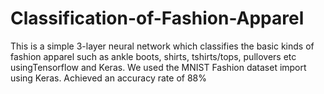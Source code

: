 # Classification-of-Fashion-Apparel
This is a simple 3-layer neural network which classifies the basic kinds of fashion apparel such as ankle boots, 
shirts, tshirts/tops, pullovers etc usingTensorflow and Keras. 
We used the MNIST Fashion dataset import using Keras.
Achieved an accuracy rate of 88%
